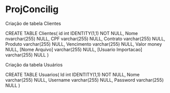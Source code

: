# ProjConcilig

Criação de tabela Clientes

CREATE TABLE Clientes(
	id int IDENTITY(1,1) NOT NULL,
	Nome nvarchar(255) NULL,
	CPF varchar(255) NULL,
	Contrato varchar(255) NULL,
	Produto varchar(255) NULL,
	Vencimento varchar(255) NULL,
	Valor money NULL,
	[Nome Arquivo] varchar(255) NULL,
	[Usuario Importacao] varchar(255) NULL
)

Criação da tabela Usuários

CREATE TABLE Usuarios(
	Id int IDENTITY(1,1) NOT NULL,
	Nome varchar(255) NULL,
	Username varchar(255) NULL,
	Password varchar(255) NULL
)

